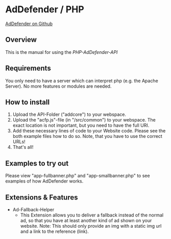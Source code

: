 # AdDefender / PHP

[AdDefender on Github](https://github.com/TRoskop/AdDefender "AdDefender on Github")

## Overview
This is the manual for using the *PHP-AdDefender-API*

## Requirements
You only need to have a server which can interpret php (e.g. the Apache Server).
No more features or modules are needed.

## How to install
1. Upload the API-Folder ("addcore") to your webspace. 
2. Upload the "acfp.js"-file (in "/src/common") to your webspace. The exact location is not important, but you need to have the full URI.
3. Add these necessary lines of code to your Website code. Please see the both example files how to do so. 
   Note, that you have to use the correct URLs! 
4. That's all!

## Examples to try out
Please view "app-fullbanner.php" and "app-smallbanner.php" to see examples of how AdDefender works.


## Extensions & Features
* Ad-Fallback-Helper
  - This Extension allows you to deliver a fallback instead of the normal ad, so that you have at least another kind of ad shown on your website.
    Note: This should only provide an img with a static img url and a link to the reference (link).


